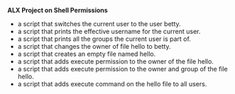 **ALX Project on Shell Permissions**
- a script that switches the current user to the user betty.
- a script that prints the effective username for the current user.
- a script that prints all the groups the current user is part of.
- a script that changes the owner of file hello to betty.
- a script that creates an empty file named hello.
- a script that adds execute permission to the owner of the file hello.
- a script that adds execute permission to the owner and group of the file hello.
- a script that adds execute command on the hello file to all users.
